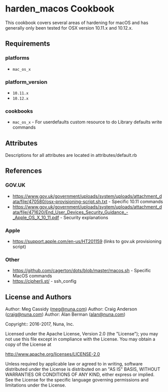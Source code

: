 # harden_macos Cookbook
This cookbook covers several areas of hardening for macOS and has generally 
only been tested for OSX version 10.11.x and 10.12.x.

## Requirements
### platforms
- `mac_os_x`

### platform_version
- `10.11.x`
- `10.12.x`

### cookbooks
- `mac_os_x` - For userdefaults custom resource to do Library defaults write commands

## Attributes
Descriptions for all attributes are located in attributes/default.rb

## References
### GOV.UK
- https://www.gov.uk/government/uploads/system/uploads/attachment_data/file/470580/osx-provisioning-script.sh.txt - Specific 10.11 commands
- https://www.gov.uk/government/uploads/system/uploads/attachment_data/file/471620/End_User_Devices_Security_Guidance_-_Apple_OS_X_10_11.pdf - Security explanations

###  Apple
- https://support.apple.com/en-us/HT201159 (links to gov.uk provisioning script)

### Other
- https://github.com/cagerton/dots/blob/master/macos.sh - Specific MacOS commands
- https://cipherli.st/ - ssh_config

## License and Authors
Author: Meg Cassidy (meg@nuna.com)
Author: Craig Anderson (craig@nuna.com)
Author: Alan Berman (alan@nuna.com)

Copyright:: 2016-2017, Nuna, Inc.

Licensed under the Apache License, Version 2.0 (the "License");
you may not use this file except in compliance with the License.
You may obtain a copy of the License at

  http://www.apache.org/licenses/LICENSE-2.0

Unless required by applicable law or agreed to in writing, software
distributed under the License is distributed on an "AS IS" BASIS,
WITHOUT WARRANTIES OR CONDITIONS OF ANY KIND, either express or implied.
See the License for the specific language governing permissions and
limitations under the License.
